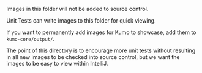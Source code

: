 Images in this folder will not be added to source control.

Unit Tests can write images to this folder for quick viewing.

If you want to permanently add images for Kumo to showcase, add them to `kumo-core/output/`.

The point of this directory is to encourage more unit tests without resulting in all new images to be checked into source control, but we want the images to be easy to view within IntelliJ.